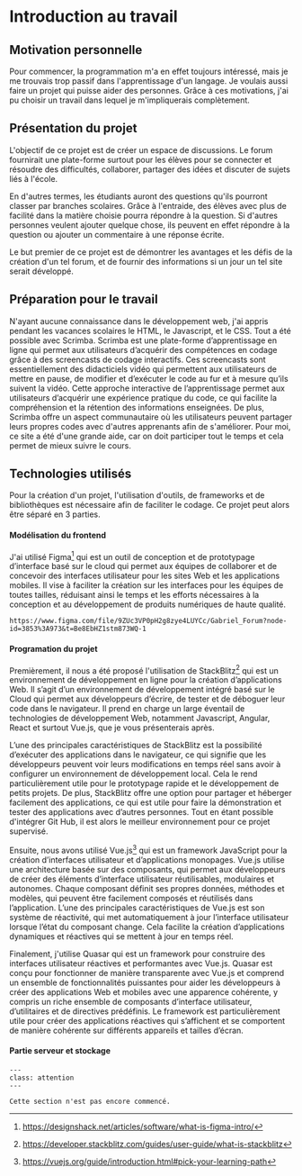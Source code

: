 # Introduction au travail

## Motivation personnelle

Pour commencer, la programmation m'a en effet toujours intéressé, mais je me trouvais trop passif dans l'apprentissage d'un langage. Je voulais aussi faire un projet qui puisse aider des personnes. Grâce à ces motivations, j'ai pu choisir un travail dans lequel je m'impliquerais complètement.
## Présentation du projet

L'objectif de ce projet est de créer un espace de discussions. Le forum fournirait une plate-forme surtout pour les élèves pour se connecter et résoudre des difficultés, collaborer, partager des idées et discuter de sujets liés à l'école. 

En d'autres termes, les étudiants auront des questions qu'ils pourront classer par branches scolaires. Grâce à l'entraide, des élèves avec plus de facilité dans la matière choisie pourra répondre à la question. Si d'autres personnes veulent ajouter quelque chose, ils peuvent en effet répondre à la question ou ajouter un commentaire à une réponse écrite.

Le but premier de ce projet est de démontrer les avantages et les défis de la création d'un tel forum, et de fournir des informations si un jour un tel site serait développé.


## Préparation pour le travail

N'ayant aucune connaissance dans le développement web, j'ai appris pendant les vacances scolaires le HTML, le Javascript, et le CSS. Tout a été possible avec Scrimba. Scrimba est une plate-forme d’apprentissage en ligne qui permet aux utilisateurs d’acquérir des compétences en codage grâce à des screencasts de codage interactifs. Ces screencasts sont essentiellement des didacticiels vidéo qui permettent aux utilisateurs de mettre en pause, de modifier et d’exécuter le code au fur et à mesure qu’ils suivent la vidéo. Cette approche interactive de l’apprentissage permet aux utilisateurs d’acquérir une expérience pratique du code, ce qui facilite la compréhension et la rétention des informations enseignées. De plus, Scrimba offre un aspect communautaire où les utilisateurs peuvent partager leurs propres codes avec d'autres apprenants afin de s'améliorer. Pour moi, ce site a été d'une grande aide, car on doit participer tout le temps et cela permet de mieux suivre le cours. 
## Technologies utilisés

Pour la création d'un projet, l'utilisation d'outils, de 
frameworks et de bibliothèques est nécessaire afin de faciliter le codage. Ce projet peut alors être séparé en 3 parties.

#### Modélisation du frontend

J'ai utilisé Figma[^figma] qui est un outil de conception et de prototypage d’interface basé sur le cloud qui permet aux équipes de collaborer et de concevoir des interfaces utilisateur pour les sites Web et les applications mobiles. Il vise à faciliter la création sur les interfaces pour les équipes de toutes tailles, réduisant ainsi le temps et les efforts nécessaires à la conception et au développement de produits numériques de haute qualité.

```{admonition} Vous pouvez accéder à la maquette à travers ce lien
https://www.figma.com/file/9ZUc3VP0pH2g8zye4LUYCc/Gabriel_Forum?node-id=3853%3A973&t=Be8EbHZ1stm873WQ-1
```
#### Programation du projet
Premièrement, il nous a été proposé l'utilisation de StackBlitz[^stackblitz] qui est un environnement de développement en ligne pour la création d’applications Web. Il s’agit d’un environnement de développement intégré basé sur le Cloud qui permet aux développeurs d’écrire, de tester et de déboguer leur code dans le navigateur. Il prend en charge un large éventail de technologies de développement Web, notamment Javascript, Angular, React et surtout Vue.js, que je vous présenterais après. 

L’une des principales caractéristiques de StackBlitz est la possibilité d’exécuter des applications dans le navigateur, ce qui signifie que les développeurs peuvent voir leurs modifications en temps réel sans avoir à configurer un environnement de développement local. Cela le rend particulièrement utile pour le prototypage rapide et le développement de petits projets. De plus, StackBlitz offre une option pour partager et héberger facilement des applications, ce qui est utile pour faire la démonstration et tester des applications avec d’autres personnes. Tout en étant possible d'intégrer Git Hub, il est alors le meilleur environnement pour ce projet supervisé.

Ensuite, nous avons utilisé Vue.js[^Vue.js] qui est un framework JavaScript pour la création d’interfaces utilisateur et d’applications monopages. Vue.js utilise une architecture basée sur des composants, qui permet aux développeurs de créer des éléments d’interface utilisateur réutilisables, modulaires et autonomes. Chaque composant définit ses propres données, méthodes et modèles, qui peuvent être facilement composés et réutilisés dans l’application. L’une des principales caractéristiques de Vue.js est son système de réactivité, qui met automatiquement à jour l’interface utilisateur lorsque l’état du composant change. Cela facilite la création d’applications dynamiques et réactives qui se mettent à jour en temps réel.

Finalement, j'utilise Quasar qui est un framework pour construire des interfaces utilisateur réactives et performantes avec Vue.js. Quasar est conçu pour fonctionner de manière transparente avec Vue.js et comprend un ensemble de fonctionnalités puissantes pour aider les développeurs à créer des applications Web et mobiles avec une apparence cohérente, y compris un riche ensemble de composants d’interface utilisateur, d’utilitaires et de directives prédéfinis. Le framework est particulièrement utile pour créer des applications réactives qui s’affichent et se comportent de manière cohérente sur différents appareils et tailles d’écran.
#### Partie serveur et stockage

```{admonition} En cours de rédaction
---
class: attention
---

Cette section n'est pas encore commencé.

```

[^figma]: https://designshack.net/articles/software/what-is-figma-intro/
[^stackblitz]: https://developer.stackblitz.com/guides/user-guide/what-is-stackblitz
[^Vue.js]: https://vuejs.org/guide/introduction.html#pick-your-learning-path
